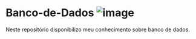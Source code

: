 # Banco-de-Dados ![image](https://github.com/Amandavannuccic/Banco-de-Dados/assets/127263243/ecb2634a-dd9c-4aeb-8e04-f7c6b1d1326e)

Neste repositório disponibilizo meu conhecimento sobre banco de dados.
